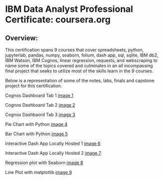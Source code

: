 # IBM Data Analyst Professional Certificate: coursera.org

## Overview:
This certification spans 9 courses that cover spreadsheets, python, jupyterlab, pandas, numpy, seaborn, folium, dash app, sql, sqlite, IBM db2, IBM Watson, IBM Cognos, linear regression, requests, and webscraping to name some of the topics covered and culminates in an all incompassing final project that seeks to utilize most of the skills learn in the 9 courses.

Below is a representation of some of the notes, labs, finals and capstone project for this certification.

Cognos Dashboard Tab 1
[image 1](capstone_pics/full_dash_tabs.png)

Cognos Dashboard Tab 2
[image 2](capstone_pics/New_Demographics.png)

Cognos Dashbaord Tab 3
[image 3](capstone_pics/New_FTT.png)

Pie Chart with Python
[image 4](capstone_pics/Key_Skills_Pie_Chart.png)

Bar Chart with Python
[image 5](capstone_pics/Average_Annual_Salary_Bar_Chart.png)

Interactive Dash App Locally Hosted 1
[image 6](.png/Dash_App_Interactive_1.png)

Interactive Dash App Locally Hosted 2
[image 7](.png/Dash_App_Interactive_2.png)

Regression plot with Seaborn
[image 8](.png/RegPlot_Seaborn.png)

Line Plot with matplotlib
[image 9](.png/Line_Plot_with_Code.png)


